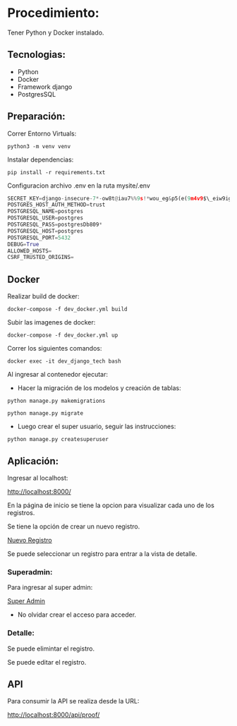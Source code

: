 # Procedimiento:

Tener Python y Docker instalado.

## Tecnologias:

- Python
- Docker
- Framework django
- PostgresSQL

## Preparación:

Correr Entorno Virtuals:

`python3 -m venv venv`

Instalar dependencias:

`pip install -r requirements.txt`

Configuracion archivo .env en la ruta mysite/.env

```py
SECRET_KEY=django-insecure-7*-ow8t@iau7%%9s!*wou_eg&p5(e(9m4v9$\_eiw9iguni@zny
POSTGRES_HOST_AUTH_METHOD=trust
POSTGRESQL_NAME=postgres
POSTGRESQL_USER=postgres
POSTGRESQL_PASS=postgresDb809*
POSTGRESQL_HOST=postgres
POSTGRESQL_PORT=5432
DEBUG=True
ALLOWED_HOSTS=
CSRF_TRUSTED_ORIGINS=
```

## Docker

Realizar build de docker:

`docker-compose -f dev_docker.yml build`

Subir las imagenes de docker:

`docker-compose -f dev_docker.yml up`

Correr los siguientes comandos:

`docker exec -it dev_django_tech bash`

Al ingresar al contenedor ejecutar:

- Hacer la migración de los modelos y creación de tablas:

`python manage.py makemigrations`

`python manage.py migrate`

- Luego crear el super usuario, seguir las instrucciones:

`python manage.py createsuperuser`

## Aplicación:

Ingresar al localhost:

[http://localhost:8000/](http://localhost:8000/)

En la página de inicio se tiene la opcion para visualizar cada uno de los registros.

Se tiene la opción de crear un nuevo registro.

[Nuevo Registro](http://localhost:8000/register/new)

Se puede seleccionar un registro para entrar a la vista de detalle.

### Superadmin:

Para ingresar al super admin:

[Super Admin](http://localhost:8000/admin)

- No olvidar crear el acceso para acceder.

### Detalle:

Se puede elimintar el registro.

Se puede editar el registro.

## API

Para consumir la API se realiza desde la URL:

[http://localhost:8000/api/proof/](http://localhost:8000/api/proof/)
